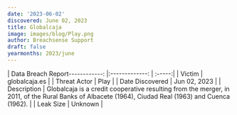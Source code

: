 ```yaml
---
date: '2023-06-02'
discovered: June 02, 2023
title: Globalcaja
image: images/blog/Play.png
author: Breachsense Support
draft: false
yearmonths: 2023/june
---
```


| Data Breach Report------------:     |:-------------:    | :-----:|
| Victim      | globalcaja.es      | 
| Threat Actor      | Play      | 
| Date Discovered      | Jun 02, 2023      | 
| Description      | Globalcaja is a credit cooperative resulting from the merger, in 2011, of the Rural Banks of Albacete (1964), Ciudad Real (1963) and Cuenca (1962).      | 
| Leak Size      | Unknown      | 

